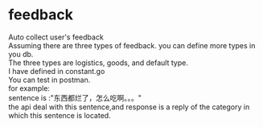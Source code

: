 # feedback
Auto collect user's feedback  
Assuming there are three types of feedback. you can define more types in you db.  
The three types are logistics, goods, and default type.    
I have defined in constant.go  
You can test in postman.  
for example:  
sentence is :"东西都烂了，怎么吃啊。。。"  
the api deal with this sentence,and response is a reply of the category in which this sentence is located.  
